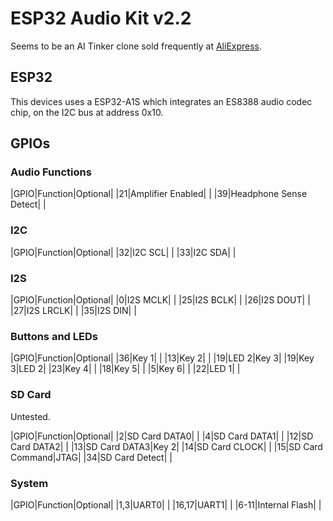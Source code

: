 
# ESP32 Audio Kit v2.2


Seems to be an AI Tinker clone sold frequently at [AliExpress](https://www.aliexpress.com/item/1005006081623609.html).


## ESP32

This devices uses a ESP32-A1S which integrates an ES8388 audio codec chip, on the I2C bus at address 0x10.


## GPIOs

### Audio Functions

|GPIO|Function|Optional|
|21|Amplifier Enabled| |
|39|Headphone Sense Detect| |


### I2C

|GPIO|Function|Optional|
|32|I2C SCL| |
|33|I2C SDA| |

### I2S

|GPIO|Function|Optional|
|0|I2S MCLK| |
|25|I2S BCLK| |
|26|I2S DOUT| |
|27|I2S LRCLK| |
|35|I2S DIN| |

### Buttons and LEDs

|GPIO|Function|Optional|
|36|Key 1| |
|13|Key 2| |
|19|LED 2|Key 3|
|19|Key 3|LED 2|
|23|Key 4| |
|18|Key 5| |
|5|Key 6| |
|22|LED 1| |

### SD Card

Untested.

|GPIO|Function|Optional|
|2|SD Card DATA0| |
|4|SD Card DATA1| |
|12|SD Card DATA2| |
|13|SD Card DATA3|Key 2|
|14|SD Card CLOCK| |
|15|SD Card Command|JTAG|
|34|SD Card Detect| |

### System

|GPIO|Function|Optional|
|1,3|UART0| |
|16,17|UART1| |
|6-11|Internal Flash| |



